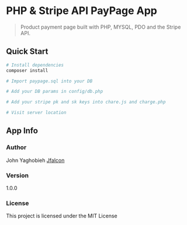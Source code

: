 # PHP & Stripe API PayPage App

> Product payment page built with PHP, MYSQL, PDO and the Stripe API.

## Quick Start

```bash
# Install dependencies
composer install

# Import paypage.sql into your DB

# Add your DB params in config/db.php

# Add your stripe pk and sk keys into chare.js and charge.php

# Visit server location
```

## App Info

### Author

John Yaghobieh
[Jfalcon](https://www.jfalcon.net)

### Version

1.0.0

### License

This project is licensed under the MIT License
